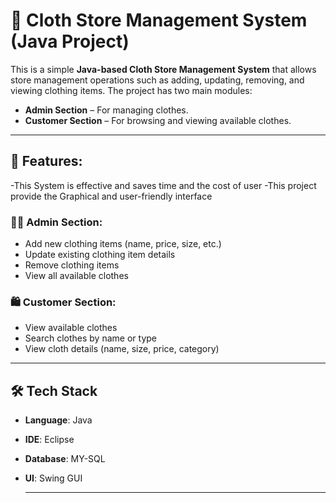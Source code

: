 # 👗 Cloth Store Management System (Java Project)

This is a simple **Java-based Cloth Store Management System** that allows store management operations such as adding, updating, removing, and viewing clothing items. The project has two main modules:

- **Admin Section** – For managing clothes.
- **Customer Section** – For browsing and viewing available clothes.

---

## 📌 Features:
  -This System is effective and saves time and the cost of user
  -This project provide the Graphical and user-friendly interface

### 👨‍💼 Admin Section:
- Add new clothing items (name, price, size, etc.)
- Update existing clothing item details
- Remove clothing items
- View all available clothes

### 🛍️ Customer Section:
- View available clothes
- Search clothes by name or type
- View cloth details (name, size, price, category)

---

## 🛠️ Tech Stack

- **Language**: Java  
- **IDE**: Eclipse  
- **Database**: MY-SQL
- **UI**:  Swing GUI

  ----






